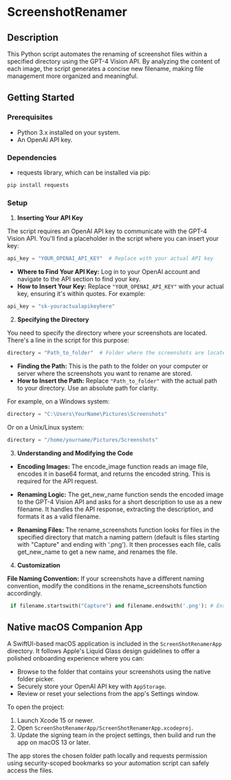 
# ScreenshotRenamer

## Description

This Python script automates the renaming of screenshot files within a specified directory using the GPT-4 Vision API. By analyzing the content of each image, the script generates a concise new filename, making file management more organized and meaningful.

## Getting Started

### Prerequisites

- Python 3.x installed on your system.
- An OpenAI API key.

### Dependencies

- requests library, which can be installed via pip:

```bash
pip install requests
```

### Setup

1. **Inserting Your API Key**

The script requires an OpenAI API key to communicate with the GPT-4 Vision API. You'll find a placeholder in the script where you can insert your key:

```python
api_key = "YOUR_OPENAI_API_KEY"  # Replace with your actual API key
```

- **Where to Find Your API Key:** Log in to your OpenAI account and navigate to the API section to find your key.
- **How to Insert Your Key:** Replace `"YOUR_OPENAI_API_KEY"` with your actual key, ensuring it's within quotes. For example:

```python
api_key = "sk-youractualapikeyhere"
```

2. **Specifying the Directory**

You need to specify the directory where your screenshots are located. There's a line in the script for this purpose:

```python
directory = "Path_to_folder"  # Folder where the screenshots are located
```

- **Finding the Path:** This is the path to the folder on your computer or server where the screenshots you want to rename are stored.
- **How to Insert the Path:** Replace `"Path_to_folder"` with the actual path to your directory. Use an absolute path for clarity.

For example, on a Windows system:

```python
directory = "C:\Users\YourName\Pictures\Screenshots"
```

Or on a Unix/Linux system:

```python
directory = "/home/yourname/Pictures/Screenshots"
```

3. **Understanding and Modifying the Code**

- **Encoding Images:** The encode_image function reads an image file, encodes it in base64 format, and returns the encoded string. This is required for the API request.

- **Renaming Logic:** The get_new_name function sends the encoded image to the GPT-4 Vision API and asks for a short description to use as a new filename. It handles the API response, extracting the description, and formats it as a valid filename.

- **Renaming Files:** The rename_screenshots function looks for files in the specified directory that match a naming pattern (default is files starting with "Capture" and ending with '.png'). It then processes each file, calls get_new_name to get a new name, and renames the file.

4. **Customization**

**File Naming Convention:** If your screenshots have a different naming convention, modify the conditions in the rename_screenshots function accordingly.
```python
 if filename.startswith("Capture") and filename.endswith('.png'): # Ensure this matches your files
```
## Native macOS Companion App

A SwiftUI-based macOS application is included in the `ScreenShotRenamerApp` directory. It follows Apple's Liquid Glass design guidelines to offer a polished onboarding experience where you can:

- Browse to the folder that contains your screenshots using the native folder picker.
- Securely store your OpenAI API key with `AppStorage`.
- Review or reset your selections from the app's Settings window.

To open the project:

1. Launch Xcode 15 or newer.
2. Open `ScreenShotRenamerApp/ScreenShotRenamerApp.xcodeproj`.
3. Update the signing team in the project settings, then build and run the app on macOS 13 or later.

The app stores the chosen folder path locally and requests permission using security-scoped bookmarks so your automation script can safely access the files.
